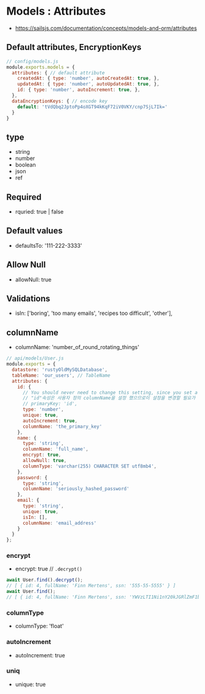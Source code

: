 
# Models : Attributes

- https://sailsjs.com/documentation/concepts/models-and-orm/attributes

## Default attributes, EncryptionKeys

```javascript
// config/models.js
module.exports.models = {
  attributes: { // default attribute
    createdAt: { type: 'number', autoCreatedAt: true, },
    updatedAt: { type: 'number', autoUpdatedAt: true, },
    id: { type: 'number', autoIncrement: true, },
  },
  dataEncryptionKeys: { // encode key
    default: 'tVdQbq2JptoPp4oXGT94kKqF72iV0VKY/cnp7SjL7Ik='
  }
}
```

## type

* string
* number
* boolean
* json
* ref

## Required

* rquried: true | false

## Default values

* defaultsTo: '111-222-3333'

## Allow Null

* allowNull: true

## Validations

* isIn: ['boring', 'too many emails', 'recipes too difficult', 'other'],

## columnName

*  columnName: 'number_of_round_rotating_things'

```javascript
// api/models/User.js
module.exports = {
  datastore: 'rustyOldMySQLDatabase',
  tableName: 'our_users', // TableName
  attributes: {
    id: { 
      // You should never need to change this setting, since you set a custom columnName on the "id" attribute.
      // "id"속성은 사용자 정의 columnName을 설정 했으므로이 설정을 변경할 필요가 없습니다.
      // primaryKey: 'id',
      type: 'number',
      unique: true,
      autoIncrement: true,
      columnName: 'the_primary_key'
    },
    name: {
      type: 'string',
      columnName: 'full_name',
      encrypt: true,
      allowNull: true,
      columnType: 'varchar(255) CHARACTER SET utf8mb4',
    },
    password: {
      type: 'string',
      columnName: 'seriously_hashed_password'
    },
    email: {
      type: 'string',
      unique: true,
      isIn: [],
      columnName: 'email_address'
    }
  }
};
```
### encrypt

* encrypt: true // `.decrypt()`

```javascript
await User.find().decrypt();
// [ { id: 4, fullName: 'Finn Mertens', ssn: '555-55-5555' } ]
await User.find();
// [ { id: 4, fullName: 'Finn Mertens', ssn: 'YWVzLTI1Ni1nY20kJGRlZmF1bHQ=$F4Du3CAHtmUNk1pn$hMBezK3lwJ2BhOjZ$6as+eXnJDfBS54XVJgmPsg' } ]
```

### columnType
* columnType: 'float'


### autoIncrement

* autoIncrement: true

### uniq

* unique: true